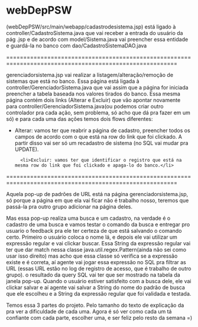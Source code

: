 # webDepPSW

<p>(webDepPSW/src/main/webapp/cadastrodesistema.jsp) está ligado à controller/CadastroSistema.java que vai receber a entrada do usuário da pág .jsp e de acordo com model/Sistema.java vai preencher essa entidade e guardá-la no banco com dao/CadastroSistemaDAO.java</p>
========================================================================================================
<p>gerenciadorsistema.jsp vai realizar a listagem/alteração/remoção de sistemas que está no banco. Essa página está ligada à controller/GerenciadorSistema.java que vai assim que a página for iniciada preencher a tabela baseada nos valores tirados do banco. Essa mesma página contém dois links (Alterar e Excluir) que vão apontar novamente para controller/GerenciadorSistema.java(ou podemos criar outro controlador pra cada ação, sem problema, só acho que dá pra fazer em um só) e para cada uma das ações temos dois flows diferentes:</p>
<ul>
      <li>Alterar: vamos ter que reabrir a página de cadastro, preencher todos os campos de acordo com o que está na row do link que foi clickado. A partir disso vai ser só um recadastro de sistema (no SQL vai mudar pra UPDATE).</li>
      
      <li>Excluir: vamos ter que identificar o registro que está na mesma row do link que foi clickado e apaga-lo do banco.</li>
</ul>
========================================================================================================
<p>Aquela pop-up de padrões de URL está na página gerenciadorsistema.jsp, só porque a página em que ela vai ficar não é trabalho nosso, teremos que passá-la pra outro grupo adicionar na página deles.</p>

<p>Mas essa pop-up realiza uma busca e um cadastro, na verdade é o cadastro de uma busca e vamos testar o comando da busca e entregar pro usuario o feedback pra ele ter certeza de que está salvando o comando certo. Primeiro o usuário coloca o nome lá, e depois ele vai utilizar um expressão regular e vai clickar buscar. Essa String da expressão regular vai ter que dar match nessa classe java.util.regex.Pattern(ainda não sei como usar isso direito) mas acho que essa classe só verifica se a expressão existe e é correta, aí agente vai jogar essa expressão no SQL pra filtrar as URL (essas URL estão no log de registro de acesso, que é trabalho de outro grupo). o resultado da query SQL vai ter que ser mostrado na tabela da janela pop-up. Quando o usuário estiver satisfeito com a busca dele, ele vai clickar salvar e aí agente vai salvar a String do nome do padrão de busca que ele escolheu e a String da expressão regular que foi validada e testada.</p>

<p>Temos essa 3 partes do projeto. Pelo tamanho do texto de explicação da pra ver a dificuldade de cada uma. Agora é só ver como cada um tá confiante com cada parte, escolher uma, e ser feliz pelo resto da semana =)</p>
      
